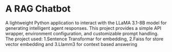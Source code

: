 # A RAG Chatbot

A lightweight Python application to interact with the LLaMA 3.1-8B model for generating intelligent agent responses.
This project provides a simple API wrapper, environment configuration, and customizable prompt handling.
The project used:
1.Sentence Transformar for embedding,
2.Faiss for store vector embedding and
3.Llamm3 for context based answering
